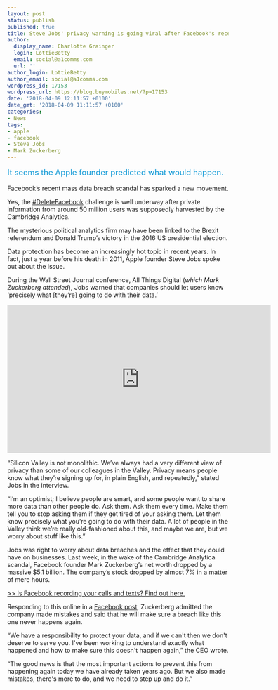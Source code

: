```yaml
---
layout: post
status: publish
published: true
title: Steve Jobs' privacy warning is going viral after Facebook's recent scandal
author:
  display_name: Charlotte Grainger
  login: LottieBetty
  email: social@a1comms.com
  url: ''
author_login: LottieBetty
author_email: social@a1comms.com
wordpress_id: 17153
wordpress_url: https://blog.buymobiles.net/?p=17153
date: '2018-04-09 12:11:57 +0100'
date_gmt: '2018-04-09 11:11:57 +0100'
categories:
- News
tags:
- apple
- facebook
- Steve Jobs
- Mark Zuckerberg
---
```

<p><span class="postStandFirst" style="color: #0896d5; line-height: 26px; font-size: 18px;">It seems the Apple founder predicted what would happen.</span></p>
<p>Facebook&rsquo;s recent mass data breach scandal has sparked a new movement.</p>
<p>Yes, the <a href="https://blog.buymobiles.net/features/how-to-delete-your-facebook-account-for-good" target="_blank" rel="noopener">#DeleteFacebook</a> challenge is well underway after private information from around 50 million users was supposedly harvested by the Cambridge Analytica.</p>
<p>The mysterious political analytics firm may have been linked to the Brexit referendum and Donald Trump&rsquo;s victory in the 2016 US presidential election.</p>
<p>Data protection has become an increasingly hot topic in recent years. In fact, just a year before his death in 2011, Apple founder Steve Jobs spoke out about the issue.</p>
<p>During the Wall Street Journal conference, All Things Digital (<em>which Mark Zuckerberg attended</em>), Jobs warned that companies should let users know &lsquo;precisely what [they&rsquo;re] going to do with their data.&rsquo;</p>
<p><iframe src="https://www.youtube.com/embed/39iKLwlUqBo" width="600" height="338" frameborder="0" allowfullscreen="allowfullscreen"><span data-mce-type="bookmark" style="display: inline-block; width: 0px; overflow: hidden; line-height: 0;" class="mce_SELRES_start">﻿</span></iframe></p>
<p>&ldquo;Silicon Valley is not monolithic. We&rsquo;ve always had a very different view of privacy than some of our colleagues in the Valley. Privacy means people know what they&rsquo;re signing up for, in plain English, and repeatedly,&rdquo; stated Jobs in the interview.</p>
<p>&ldquo;I&rsquo;m an optimist; I believe people are smart, and some people want to share more data than other people do. Ask them. Ask them every time. Make them tell you to stop asking them if they get tired of your asking them. Let them know precisely what you&rsquo;re going to do with their data. A lot of people in the Valley think we&rsquo;re really old-fashioned about this, and maybe we are, but we worry about stuff like this.&rdquo;</p>
<p>Jobs was right to worry about data breaches and the effect that they could have on businesses. Last week, in the wake of the Cambridge Analytica scandal, Facebook founder Mark Zuckerberg&rsquo;s net worth dropped by a massive $5.1 billion. The company&rsquo;s stock dropped by almost 7% in a matter of mere hours.</p>
<p><a href="https://blog.buymobiles.net/news/is-facebook-recording-your-calls-and-texts-find-out-here" target="_blank" rel="noopener">>>&nbsp;Is Facebook recording your calls and texts? Find out here.</a></p>
<p>Responding to this online in a <a href="https://www.facebook.com/zuck/posts/10104712037900071" target="_blank" rel="noopener">Facebook post</a>, Zuckerberg admitted the company made mistakes and said that he will make sure a breach like this one never happens again.</p>
<p>&ldquo;We have a responsibility to protect your data, and if we can't then we don't deserve to serve you. I've been working to understand exactly what happened and how to make sure this doesn't happen again,&rdquo; the CEO wrote.</p>
<p>&ldquo;The good news is that the most important actions to prevent this from happening again today we have already taken years ago. But we also made mistakes, there's more to do, and we need to step up and do it.&rdquo;</p>
